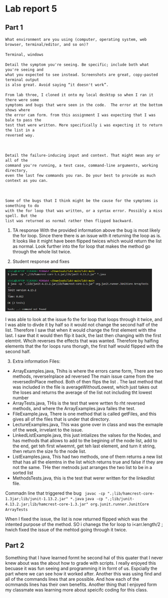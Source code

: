 # Lab report 5

## Part 1

```
What environment are you using (computer, operating system, web browser, terminal/editor, and so on)?

Terminal, windows

Detail the symptom you're seeing. Be specific; include both what you're seeing and 
what you expected to see instead. Screenshots are great, copy-pasted terminal output 
is also great. Avoid saying “it doesn't work”.

From lab three, I cloned it onto my local desktop so when I ran it there were some 
symptoms and bugs that were seen in the code.  The error at the bottom shows where 
the error cam form. from this assignment I was expecting that I was bale to pass the 
test that were written. More specifically i was expecting it to return the list in a 
reversed way.



Detail the failure-inducing input and context. That might mean any or all of the 
command you're running, a test case, command-line arguments, working directory, 
even the last few commands you ran. Do your best to provide as much context as you can.



Some of the bugs that I think might be the cause for the symptoms is something to do 
with the for loop that was written, or a syntax error. Possibly a miss spell. But the 
list was returned as normal rather then flipped backward. 

```
1. TA response
  With the provided information above the bug is most likely the for loop. Since there
  there is an issue with it returning the loop as is. It looks like it might have been 
  flipped twices which would return the list as normal. Look further into the for loop that
  makes the method go through the whole list twice.
  
2. Student response and fixes


  ![Image](https://github.com/viviantran706/cse15l-lab-reports/blob/main/Screenshot%202023-06-05%20214839.png)
  
  
  I was able to look at the issue fo the for loop that loops through it twice, and I was able to 
  divde it by half so it would not change the second half of the list. Therefore I saw that when 
  it would change the first element with tthe last. I saw that it would then flip it back, the last
  then changing with the first elemtnt. Whcih reverses the effects that was wanted. Therefore by halfing
  elements that the for loops runs thorugh, the first half would flipped with the second half.
  
3. Extra information
  Files: 
  - ArrayExamples.java, Thihs is where the errors came form, There are two methods, reverseInplace ad reversed
  The main issue came from the reversedInPlace method. Both of then flips the list . The last method that was
  included in the file is averageWithoutLowest, which just takes out the loses and returns the average of the list
  not including tht lowest number
  - ArrayTests.java, THis is the test that were wrtten fo rht reversed methods, and where the ArrayExamples.java
  failes the test.
  - FileExample.java, There is one method that is called getFiles, and this gives all of the files that is under
  that directory.
  - LectureExamples.java, This was gone over in class and was the exmaple of the week, irrvelant to the issue.
  - LinkedListExample.java, this just intializes the valses for the Nodes, and has methods that allows
  to add to the begining of the node list, add to the end, get teh first wlwemnt, get teh last element, and turn it 
  string, then return the size fo the node list.
  - ListExamples.java, This had two methods, one of them returns a new list tthat has all the elemtns in the list which
  returns true and false if they are not the same. THe ther metnods just arranges the two list
  to be in a sorted list
  - MethodsTests.java, this is the test that werer written for the linkedlist file. 
  
  Commadn line that triggered the bug ` javac -cp ".;lib/hamcrest-core-1.3jar;lib/junit-1.13.2.jar" *.java`
  `java -cp ".;lib/junit-4.13.2.jar;lib/hamcrest-core-1.3.jar" org.junit.runner.JunitCore ArrayTests`
  
  
  When I fixed the issue, the list is now returned flipped which was the intented purpose of the method. 
  SO i chanegs the for loop to  i<arr.length/2 ; hwich fixed the issue of the mehtod going through it twice.
   


## Part 2
 Something that I have learned formt he second hal of this quater that I never knew about
 was the about how to grade with scripts. I really enjoyed this becuase it was fun seeing
 and programming it in fornt of us. Espcially the part where we can see how it worked after.
 Another this was using find and all of the commands lines that are possible. And how each
 of the ocmmands lines has their own benefits. Another thing that I enjoyed form my classmate
 was learning more about speicifc coding for this class. 
